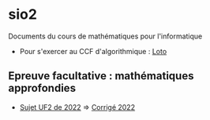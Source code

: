 # sio2
Documents du cours de mathématiques pour l'informatique
* Pour s'exercer au CCF d'algorithmique : [Loto](Révision_CCF_LOTO.pdf)

## Epreuve facultative : mathématiques approfondies
* [Sujet UF2 de 2022](https://www.apmep.fr/IMG/pdf/BTS_SIO_approf_mai_2022_DV.pdf) => [Corrigé 2022](https://www.apmep.fr/IMG/pdf/Corrige_BTS_SIO_approf_mai_2022_FH.pdf)
